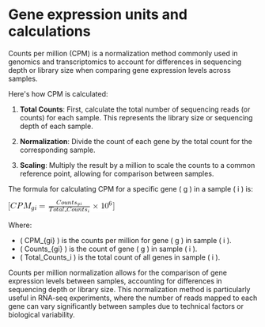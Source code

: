 # Gene expression units and calculations

Counts per million (CPM) is a normalization method commonly used in genomics and transcriptomics to account for differences in sequencing depth or library size when comparing gene expression levels across samples.

Here's how CPM is calculated:

1. **Total Counts**: First, calculate the total number of sequencing reads (or counts) for each sample. This represents the library size or sequencing depth of each sample.

2. **Normalization**: Divide the count of each gene by the total count for the corresponding sample.

3. **Scaling**: Multiply the result by a million to scale the counts to a common reference point, allowing for comparison between samples.

The formula for calculating CPM for a specific gene \( g \) in a sample \( i \) is:


![alt text](CPM_eq.png)


Where:
- \( CPM_{gi} \) is the counts per million for gene \( g \) in sample \( i \).
- \( Counts_{gi} \) is the count of gene \( g \) in sample \( i \).
- \( Total\_Counts_i \) is the total count of all genes in sample \( i \).

Counts per million normalization allows for the comparison of gene expression levels between samples, accounting for differences in sequencing depth or library size. This normalization method is particularly useful in RNA-seq experiments, where the number of reads mapped to each gene can vary significantly between samples due to technical factors or biological variability.
